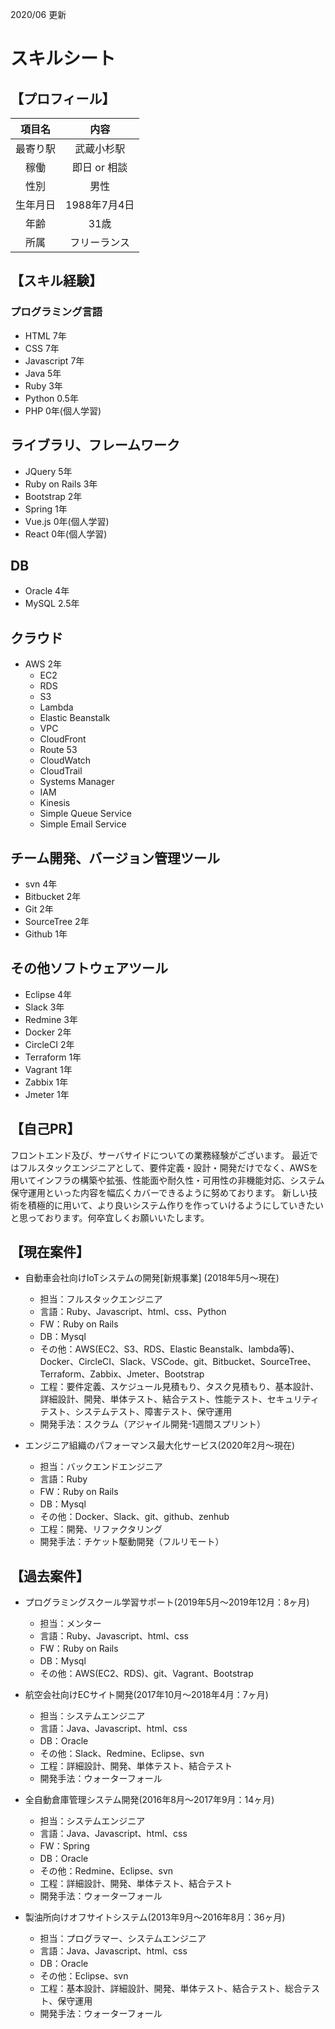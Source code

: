 2020/06 更新
# スキルシート

## 【プロフィール】

| 項目名 | 内容 |
|:-----------:|:------------:|
| 最寄り駅 | 武蔵小杉駅 |
| 稼働 | 即日 or 相談 |
| 性別 | 男性 |
| 生年月日 | 1988年7月4日 |
| 年齢 | 31歳 |
| 所属 | フリーランス |

## 【スキル経験】
 
### プログラミング言語
- HTML 7年
- CSS  7年
- Javascript 7年
- Java 5年
- Ruby 3年
- Python 0.5年
- PHP 0年(個人学習)

## ライブラリ、フレームワーク
- JQuery 5年
- Ruby on Rails 3年
- Bootstrap 2年
- Spring 1年
- Vue.js 0年(個人学習)
- React 0年(個人学習)

## DB
- Oracle 4年
- MySQL 2.5年

## クラウド
- AWS 2年
  - EC2
  - RDS
  - S3
  - Lambda
  - Elastic Beanstalk
  - VPC
  - CloudFront
  - Route 53
  - CloudWatch
  - CloudTrail
  - Systems Manager
  - IAM
  - Kinesis
  - Simple Queue Service
  - Simple Email Service

## チーム開発、バージョン管理ツール
- svn 4年
- Bitbucket 2年
- Git 2年
- SourceTree 2年
- Github 1年

## その他ソフトウェアツール
- Eclipse 4年
- Slack 3年
- Redmine 3年
- Docker 2年
- CircleCI 2年
- Terraform 1年
- Vagrant 1年
- Zabbix 1年
- Jmeter 1年

## 【自己PR】
フロントエンド及び、サーバサイドについての業務経験がございます。
最近ではフルスタックエンジニアとして、要件定義・設計・開発だけでなく、AWSを用いてインフラの構築や拡張、性能面や耐久性・可用性の非機能対応、システム保守運用といった内容を幅広くカバーできるように努めております。
新しい技術を積極的に用いて、より良いシステム作りを作っていけるようにしていきたいと思っております。何卒宜しくお願いいたします。

## 【現在案件】

- 自動車会社向けIoTシステムの開発[新規事業] (2018年5月〜現在)
  - 担当：フルスタックエンジニア
  - 言語：Ruby、Javascript、html、css、Python
  - FW：Ruby on Rails
  - DB：Mysql
  - その他：AWS(EC2、S3、RDS、Elastic Beanstalk、lambda等)、Docker、CircleCI、Slack、VSCode、git、Bitbucket、SourceTree、Terraform、Zabbix、Jmeter、Bootstrap
  - 工程：要件定義、スケジュール見積もり、タスク見積もり、基本設計、詳細設計、開発、単体テスト、結合テスト、性能テスト、セキュリティテスト、システムテスト、障害テスト、保守運用
  - 開発手法：スクラム（アジャイル開発-1週間スプリント）

- エンジニア組織のパフォーマンス最大化サービス(2020年2月〜現在)
  - 担当：バックエンドエンジニア
  - 言語：Ruby
  - FW：Ruby on Rails
  - DB：Mysql
  - その他：Docker、Slack、git、github、zenhub
  - 工程：開発、リファクタリング
  - 開発手法：チケット駆動開発（フルリモート）

## 【過去案件】
- プログラミングスクール学習サポート(2019年5月〜2019年12月：8ヶ月)
  - 担当：メンター
  - 言語：Ruby、Javascript、html、css
  - FW：Ruby on Rails
  - DB：Mysql
  - その他：AWS(EC2、RDS)、git、Vagrant、Bootstrap

- 航空会社向けECサイト開発(2017年10月〜2018年4月：7ヶ月)
  - 担当：システムエンジニア
  - 言語：Java、Javascript、html、css
  - DB：Oracle
  - その他：Slack、Redmine、Eclipse、svn
  - 工程：詳細設計、開発、単体テスト、結合テスト
  - 開発手法：ウォーターフォール
 
- 全自動倉庫管理システム開発(2016年8月〜2017年9月：14ヶ月)
  - 担当：システムエンジニア
  - 言語：Java、Javascript、html、css
  - FW：Spring
  - DB：Oracle
  - その他：Redmine、Eclipse、svn
  - 工程：詳細設計、開発、単体テスト、結合テスト
  - 開発手法：ウォーターフォール

- 製油所向けオフサイトシステム(2013年9月〜2016年8月：36ヶ月)
  - 担当：プログラマー、システムエンジニア
  - 言語：Java、Javascript、html、css
  - DB：Oracle
  - その他：Eclipse、svn
  - 工程：基本設計、詳細設計、開発、単体テスト、結合テスト、総合テスト、保守運用
  - 開発手法：ウォーターフォール
